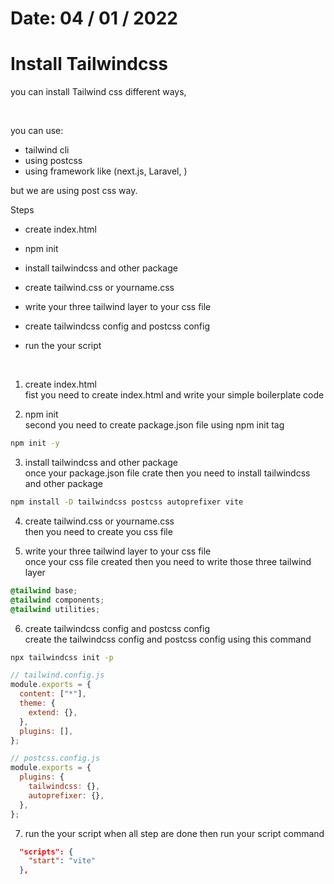 # Date: 04 / 01 / 2022

# Install Tailwindcss

you can install Tailwind css different ways,

<br>

you can use:

- tailwind cli
- using postcss
- using framework like (next.js, Laravel, )

but we are using post css way.

Steps

- create index.html
- npm init
- install tailwindcss and other package
- create tailwind.css or yourname.css
- write your three tailwind layer to your css file
- create tailwindcss config and postcss config
- run the your script

   <br>

1. create index.html
   <br>
   fist you need to create index.html and write your simple boilerplate code

2. npm init
   <br>
   second you need to create package.json file using npm init tag

```bash
npm init -y
```

3. install tailwindcss and other package
   <br>
   once your package.json file crate then you need to install tailwindcss and other package

```bash
npm install -D tailwindcss postcss autoprefixer vite
```

4. create tailwind.css or yourname.css
   <br>
   then you need to create you css file

5. write your three tailwind layer to your css file
   <br>
   once your css file created then you need to write those three tailwind layer

```css
@tailwind base;
@tailwind components;
@tailwind utilities;
```

6. create tailwindcss config and postcss config
   <br>
   create the tailwindcss config and postcss config using this command

```bash
npx tailwindcss init -p
```

```js
// tailwind.config.js
module.exports = {
  content: ["*"],
  theme: {
    extend: {},
  },
  plugins: [],
};
```

```js
// postcss.config.js
module.exports = {
  plugins: {
    tailwindcss: {},
    autoprefixer: {},
  },
};
```

7. run the your script
   when all step are done then run your script command

```json
  "scripts": {
    "start": "vite"
  },
```
